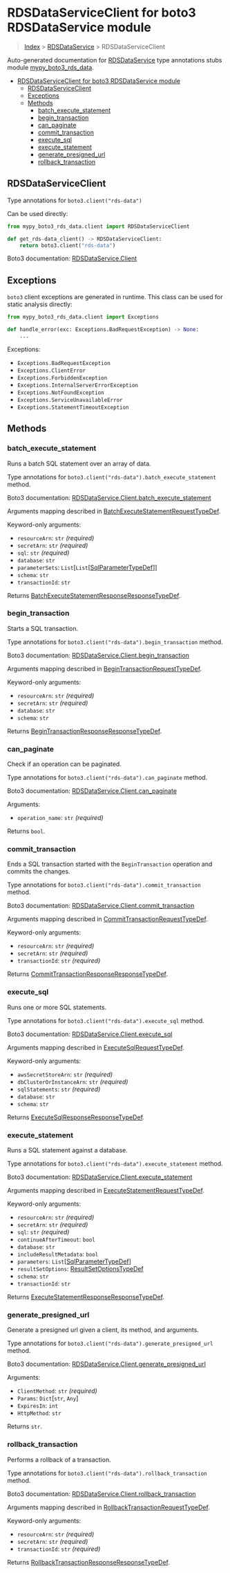 # RDSDataServiceClient for boto3 RDSDataService module

> [Index](..) > [RDSDataService](.) > RDSDataServiceClient

Auto-generated documentation for
[RDSDataService](https://boto3.amazonaws.com/v1/documentation/api/latest/reference/services/rds-data.html#RDSDataService)
type annotations stubs module
[mypy_boto3_rds_data](https://pypi.org/project/mypy-boto3-rds-data/).

- [RDSDataServiceClient for boto3 RDSDataService module](#rdsdataserviceclient-for-boto3-rdsdataservice-module)
  - [RDSDataServiceClient](#rdsdataserviceclient)
  - [Exceptions](#exceptions)
  - [Methods](#methods)
    - [batch_execute_statement](#batch_execute_statement)
    - [begin_transaction](#begin_transaction)
    - [can_paginate](#can_paginate)
    - [commit_transaction](#commit_transaction)
    - [execute_sql](#execute_sql)
    - [execute_statement](#execute_statement)
    - [generate_presigned_url](#generate_presigned_url)
    - [rollback_transaction](#rollback_transaction)

## RDSDataServiceClient

Type annotations for `boto3.client("rds-data")`

Can be used directly:

```python
from mypy_boto3_rds_data.client import RDSDataServiceClient

def get_rds-data_client() -> RDSDataServiceClient:
    return boto3.client("rds-data")
```

Boto3 documentation:
[RDSDataService.Client](https://boto3.amazonaws.com/v1/documentation/api/latest/reference/services/rds-data.html#RDSDataService.Client)

## Exceptions

`boto3` client exceptions are generated in runtime. This class can be used for
static analysis directly:

```python
from mypy_boto3_rds_data.client import Exceptions

def handle_error(exc: Exceptions.BadRequestException) -> None:
    ...
```

Exceptions:

- `Exceptions.BadRequestException`
- `Exceptions.ClientError`
- `Exceptions.ForbiddenException`
- `Exceptions.InternalServerErrorException`
- `Exceptions.NotFoundException`
- `Exceptions.ServiceUnavailableError`
- `Exceptions.StatementTimeoutException`

## Methods

### batch_execute_statement

Runs a batch SQL statement over an array of data.

Type annotations for `boto3.client("rds-data").batch_execute_statement` method.

Boto3 documentation:
[RDSDataService.Client.batch_execute_statement](https://boto3.amazonaws.com/v1/documentation/api/latest/reference/services/rds-data.html#RDSDataService.Client.batch_execute_statement)

Arguments mapping described in
[BatchExecuteStatementRequestTypeDef](./type_defs.md#batchexecutestatementrequesttypedef).

Keyword-only arguments:

- `resourceArn`: `str` *(required)*
- `secretArn`: `str` *(required)*
- `sql`: `str` *(required)*
- `database`: `str`
- `parameterSets`:
  `List`\[`List`\[[SqlParameterTypeDef](./type_defs.md#sqlparametertypedef)\]\]
- `schema`: `str`
- `transactionId`: `str`

Returns
[BatchExecuteStatementResponseResponseTypeDef](./type_defs.md#batchexecutestatementresponseresponsetypedef).

### begin_transaction

Starts a SQL transaction.

Type annotations for `boto3.client("rds-data").begin_transaction` method.

Boto3 documentation:
[RDSDataService.Client.begin_transaction](https://boto3.amazonaws.com/v1/documentation/api/latest/reference/services/rds-data.html#RDSDataService.Client.begin_transaction)

Arguments mapping described in
[BeginTransactionRequestTypeDef](./type_defs.md#begintransactionrequesttypedef).

Keyword-only arguments:

- `resourceArn`: `str` *(required)*
- `secretArn`: `str` *(required)*
- `database`: `str`
- `schema`: `str`

Returns
[BeginTransactionResponseResponseTypeDef](./type_defs.md#begintransactionresponseresponsetypedef).

### can_paginate

Check if an operation can be paginated.

Type annotations for `boto3.client("rds-data").can_paginate` method.

Boto3 documentation:
[RDSDataService.Client.can_paginate](https://boto3.amazonaws.com/v1/documentation/api/latest/reference/services/rds-data.html#RDSDataService.Client.can_paginate)

Arguments:

- `operation_name`: `str` *(required)*

Returns `bool`.

### commit_transaction

Ends a SQL transaction started with the `BeginTransaction` operation and
commits the changes.

Type annotations for `boto3.client("rds-data").commit_transaction` method.

Boto3 documentation:
[RDSDataService.Client.commit_transaction](https://boto3.amazonaws.com/v1/documentation/api/latest/reference/services/rds-data.html#RDSDataService.Client.commit_transaction)

Arguments mapping described in
[CommitTransactionRequestTypeDef](./type_defs.md#committransactionrequesttypedef).

Keyword-only arguments:

- `resourceArn`: `str` *(required)*
- `secretArn`: `str` *(required)*
- `transactionId`: `str` *(required)*

Returns
[CommitTransactionResponseResponseTypeDef](./type_defs.md#committransactionresponseresponsetypedef).

### execute_sql

Runs one or more SQL statements.

Type annotations for `boto3.client("rds-data").execute_sql` method.

Boto3 documentation:
[RDSDataService.Client.execute_sql](https://boto3.amazonaws.com/v1/documentation/api/latest/reference/services/rds-data.html#RDSDataService.Client.execute_sql)

Arguments mapping described in
[ExecuteSqlRequestTypeDef](./type_defs.md#executesqlrequesttypedef).

Keyword-only arguments:

- `awsSecretStoreArn`: `str` *(required)*
- `dbClusterOrInstanceArn`: `str` *(required)*
- `sqlStatements`: `str` *(required)*
- `database`: `str`
- `schema`: `str`

Returns
[ExecuteSqlResponseResponseTypeDef](./type_defs.md#executesqlresponseresponsetypedef).

### execute_statement

Runs a SQL statement against a database.

Type annotations for `boto3.client("rds-data").execute_statement` method.

Boto3 documentation:
[RDSDataService.Client.execute_statement](https://boto3.amazonaws.com/v1/documentation/api/latest/reference/services/rds-data.html#RDSDataService.Client.execute_statement)

Arguments mapping described in
[ExecuteStatementRequestTypeDef](./type_defs.md#executestatementrequesttypedef).

Keyword-only arguments:

- `resourceArn`: `str` *(required)*
- `secretArn`: `str` *(required)*
- `sql`: `str` *(required)*
- `continueAfterTimeout`: `bool`
- `database`: `str`
- `includeResultMetadata`: `bool`
- `parameters`:
  `List`\[[SqlParameterTypeDef](./type_defs.md#sqlparametertypedef)\]
- `resultSetOptions`:
  [ResultSetOptionsTypeDef](./type_defs.md#resultsetoptionstypedef)
- `schema`: `str`
- `transactionId`: `str`

Returns
[ExecuteStatementResponseResponseTypeDef](./type_defs.md#executestatementresponseresponsetypedef).

### generate_presigned_url

Generate a presigned url given a client, its method, and arguments.

Type annotations for `boto3.client("rds-data").generate_presigned_url` method.

Boto3 documentation:
[RDSDataService.Client.generate_presigned_url](https://boto3.amazonaws.com/v1/documentation/api/latest/reference/services/rds-data.html#RDSDataService.Client.generate_presigned_url)

Arguments:

- `ClientMethod`: `str` *(required)*
- `Params`: `Dict`\[`str`, `Any`\]
- `ExpiresIn`: `int`
- `HttpMethod`: `str`

Returns `str`.

### rollback_transaction

Performs a rollback of a transaction.

Type annotations for `boto3.client("rds-data").rollback_transaction` method.

Boto3 documentation:
[RDSDataService.Client.rollback_transaction](https://boto3.amazonaws.com/v1/documentation/api/latest/reference/services/rds-data.html#RDSDataService.Client.rollback_transaction)

Arguments mapping described in
[RollbackTransactionRequestTypeDef](./type_defs.md#rollbacktransactionrequesttypedef).

Keyword-only arguments:

- `resourceArn`: `str` *(required)*
- `secretArn`: `str` *(required)*
- `transactionId`: `str` *(required)*

Returns
[RollbackTransactionResponseResponseTypeDef](./type_defs.md#rollbacktransactionresponseresponsetypedef).
